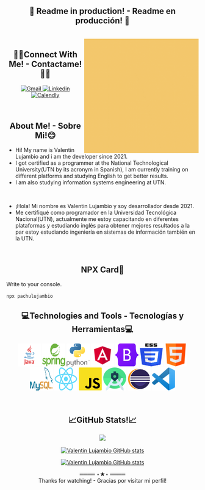 <div align="center">

## 🚧 Readme in production! - Readme en producción! 🚧
<br>
</div>

<!-- Header -->
<img src="Hi!.gif" alt="Valentin Lujambio"  width="300" height="300" align="right"/>

<!-- Spotify 
[![Spotify](https://novatorem.sachinchaturvedi93.vercel.app/api/spotify)](https://open.spotify.com/user/valentin.lujambio)
-->

<!-- Social Links -->
<div align="center">

## 🤝🏻Connect With Me! - Contactame!🤝🏻
</div>

<p align="center">
    <!-- Gmail -->
    <a href="mailto:valentin.lujambio@gmail.com" target="_blank"><img alt="Gmail"
            src="https://img.shields.io/badge/-Gmail-EA4335?style=flat-square&logo=Gmail&logoColor=white">
    </a>
    <!-- Linkedin -->
    <a href="https://www.linkedin.com/in/valentin-lujambio/" target="_blank"><img alt="Linkedin"
            src="https://img.shields.io/badge/-Linkedin-0A66C2?style=flat-square&logo=Linkedin&logoColor=white">
    </a>
    <!-- Calendly -->
    <a href="https://calendly.com/valentinlujambio" target="_blank"><img alt="Calendly"
            src="https://img.shields.io/badge/Calendly-Talk%20Me!-blue">
    </a>
</p>
<br>

<!-- About Me -->
<div align="center">

## About Me! - Sobre Mi!😊
</div>

- Hi! My name is Valentin Lujambio and i am the developer since 2021. 
- I got certified as a programmer at the National Technological University(UTN by its acronym in Spanish), I am currently training on different platforms and studying English to get better results.
- I am also studying information systems engineering at UTN.

<br>

- ¡Hola! Mi nombre es Valentin Lujambio y soy desarrollador desde 2021.
- Me certifiqué como programador en la Universidad Tecnológica Nacional(UTN), actualmente me estoy capacitando en diferentes plataformas y estudiando inglés para obtener mejores resultados a la par estoy estudiando ingeniería en sistemas de información también en la UTN.
<br>

<!-- NPX card -->
<div align="center">

## NPX Card🎫
</div>

Write to your console.
```
npx pachulujambio
```

<!-- Technologies -->
<div align="center">

## 💻Technologies and Tools - Tecnologías y Herramientas💻
</div>
<p align="center">
	<img style="margin: auto;" src="https://github.com/pachulujambio/pachulujambio/blob/main/img/java.png?raw=true" alt=html5 width="60" height="60"/> 
	<img style="margin: auto;" src="https://github.com/pachulujambio/pachulujambio/blob/main/img/spring.png?raw=true" alt=html5 width="60" height="60"/> 
	<img style="margin: auto;" src="https://github.com/pachulujambio/pachulujambio/blob/main/img/python.png?raw=true" alt=html5 width="60" height="60"/>
	<img style="margin: auto;" src="https://github.com/pachulujambio/pachulujambio/blob/main/img/angular.png?raw=true" alt=html5 width="60" height="60"/> 
	<img style="margin: auto;" src="https://github.com/pachulujambio/pachulujambio/blob/main/img/bootstrap.png?raw=true" alt=html5 width="60" height="60"/> 
	<img style="margin: auto;" src="https://github.com/pachulujambio/pachulujambio/blob/main/img/css.png?raw=true" alt=html5 width="60" height="60"/> 
	<img style="margin: auto;" src="https://github.com/pachulujambio/pachulujambio/blob/main/img/html.png?raw=true" alt=html5 width="60" height="60"/> 
	<img style="margin: auto;" src="https://github.com/pachulujambio/pachulujambio/blob/main/img/mysql.png?raw=true" alt=html5 width="60" height="60"/> 
	<img style="margin: auto;" src="https://github.com/pachulujambio/pachulujambio/blob/main/img/react.png?raw=true" alt=html5 width="60" height="60"/> 
	<img style="margin: auto;" src="https://github.com/pachulujambio/pachulujambio/blob/main/img/js.png?raw=true" alt=html5 width="60" height="60"/> 
	<img style="margin: auto;" src="https://github.com/pachulujambio/pachulujambio/blob/main/img/androidStudio.png?raw=true" alt=html5 width="60" height="60"/> 
	<img style="margin: auto;" src="https://github.com/pachulujambio/pachulujambio/blob/main/img/eclipse.png?raw=true" alt=html5 width="60" height="60"/> 
	<img style="margin: auto;" src="https://github.com/pachulujambio/pachulujambio/blob/main/img/vscode.png?raw=true" alt=html5 width="60" height="60"/>
</p>
<br>

<!-- GitHub Stats -->
<div align="center">

## 📈GitHub Stats!📈

<!-- counter view -->
![](https://komarev.com/ghpvc/?username=pachulujambio&color=green&style=flat-square)

[![Valentin Lujambio GitHub stats](https://github-readme-stats.vercel.app/api?username=pachulujambio&show_icons=true&theme=merko)](https://github.com/pachulujambio)

[![Valentin Lujambio GitHub stats](https://github-readme-stats.vercel.app/api/top-langs/?username=pachulujambio&layout=compact&theme=merko)](https://github.com/pachulujambio)
</div>

<div align="center">
        ════ ⋆★⋆ ════
        <br>
        Thanks for watching! - Gracias por visitar mi perfil!
</div>



